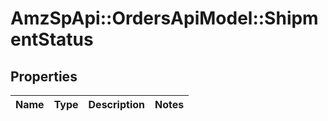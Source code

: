 # AmzSpApi::OrdersApiModel::ShipmentStatus

## Properties
Name | Type | Description | Notes
------------ | ------------- | ------------- | -------------


